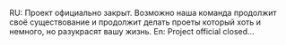RU:
Проект официально закрыт. Возможно наша команда продолжит своё существование и продолжит делать проеты который хоть и немного, но разукрасят вашу жизнь.
En:
Project official closed...
